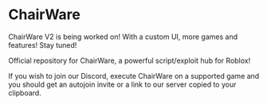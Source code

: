 # ChairWare
ChairWare V2 is being worked on! With a custom UI, more games and features! Stay tuned!

Official repository for ChairWare, a powerful script/exploit hub for Roblox!

If you wish to join our Discord, execute ChairWare on a supported game and you should get an autojoin invite or a link to our server copied to your clipboard.
